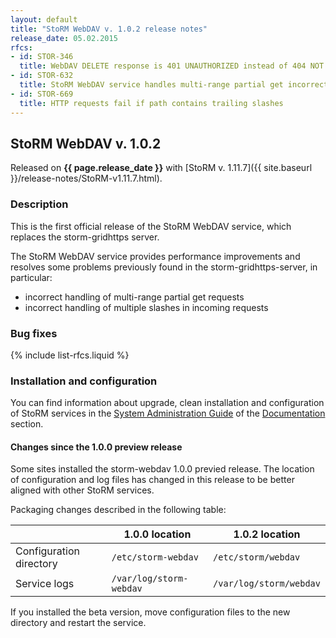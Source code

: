```yaml
---
layout: default
title: "StoRM WebDAV v. 1.0.2 release notes"
release_date: 05.02.2015
rfcs:
- id: STOR-346
  title: WebDAV DELETE response is 401 UNAUTHORIZED instead of 404 NOT EXISTS for authorized users on nonexistent resources
- id: STOR-632
  title: StoRM WebDAV service handles multi-range partial get incorrectly
- id: STOR-669
  title: HTTP requests fail if path contains trailing slashes
---
```


## StoRM WebDAV v. 1.0.2

Released on **{{ page.release_date }}** with [StoRM v. 1.11.7]({{ site.baseurl }}/release-notes/StoRM-v1.11.7.html).

### Description

This is the first official release of the StoRM WebDAV service, which replaces the storm-gridhttps server.

The StoRM WebDAV service provides performance improvements and resolves some
problems previously found in the storm-gridhttps-server, in particular:

- incorrect handling of multi-range partial get requests
- incorrect handling of multiple slashes in incoming requests

### Bug fixes

{% include list-rfcs.liquid %}

### Installation and configuration

You can find information about upgrade, clean installation and configuration of
StoRM services in the [System Administration Guide][storm-sysadmin-guide] of
the [Documentation][storm-documentation] section.

#### Changes since the 1.0.0 preview release

Some sites installed the storm-webdav 1.0.0 previed release. The location of
configuration and log files has changed in this release to be better aligned
with other StoRM services.

Packaging changes described in the following table:

|  | 1.0.0 location | 1.0.2 location |
-------|----------------|----------------|
| Configuration directory | `/etc/storm-webdav` | `/etc/storm/webdav` |
| Service logs | `/var/log/storm-webdav` | `/var/log/storm/webdav` |

If you installed the beta version, move configuration files to the new
directory and restart the service.

[storm-documentation]: {{site.baseurl}}/documentation.html
[storm-sysadmin-guide]: {{site.baseurl}}/documentation/sysadmin-guide/1.11.7
